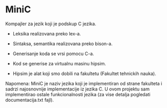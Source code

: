 # MiniC
Kompajler za jezik koji je podskup C jezika.
- Leksika realizovana preko lex-a.
- Sintaksa, semantika realizovana preko bison-a.
- Generisanje koda se vrsi pomocu C-a.

- Kod se generise za virtualnu masinu hipsim.
- Hipsim je alat koji smo dobili na fakultetu (Fakultet tehnickih nauka).

Napomena: MiniC je naziv jezika koji je implementiran od strane fakulteta i sadrzi najosnovnije implementacije iz jezika C. 
          U ovom projektu sam implementirao ostale funkcionalnosti jezika (za vise detalja pogledati documentacija.txt fajl).
